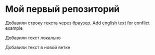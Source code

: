 # Мой первый репозиторий

Добавили строку текста через браузер. Add english text for conflict example

Добавили текст локально

Добавили текст в новой ветке